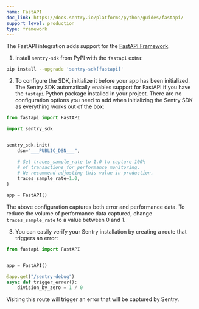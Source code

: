 ```yaml
---
name: FastAPI
doc_link: https://docs.sentry.io/platforms/python/guides/fastapi/
support_level: production
type: framework
---
```


The FastAPI integration adds support for the [FastAPI Framework](https://fastapi.tiangolo.com/).

1. Install `sentry-sdk` from PyPI with the `fastapi` extra:

```bash
pip install --upgrade 'sentry-sdk[fastapi]'
```

2. To configure the SDK, initialize it before your app has been initialized. The Sentry SDK automatically enables support for FastAPI if you have the `fastapi` Python package installed in your project. There are no configuration options you need to add when initializing the Sentry SDK as everything works out of the box:

```python
from fastapi import FastAPI

import sentry_sdk


sentry_sdk.init(
    dsn="___PUBLIC_DSN___",

    # Set traces_sample_rate to 1.0 to capture 100%
    # of transactions for performance monitoring.
    # We recommend adjusting this value in production,
    traces_sample_rate=1.0,
)

app = FastAPI()
```

The above configuration captures both error and performance data. To reduce the volume of performance data captured, change `traces_sample_rate` to a value between 0 and 1.

3. You can easily verify your Sentry installation by creating a route that triggers an error:

```python
from fastapi import FastAPI


app = FastAPI()

@app.get("/sentry-debug")
async def trigger_error():
    division_by_zero = 1 / 0

```

Visiting this route will trigger an error that will be captured by Sentry.
